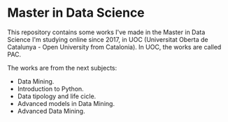 # Master in Data Science
This repository contains some works I've made in the Master in Data Science I'm studying online since 2017, in UOC (Universitat Oberta de Catalunya - Open University from Catalonia). In UOC, the works are called PAC.

The works are from the next subjects:
- Data Mining.
- Introduction to Python.
- Data tipology and life cicle.
- Advanced models in Data Mining.
- Advanced Data Mining.
